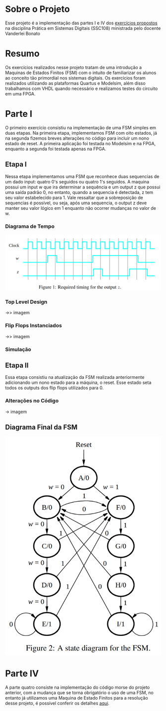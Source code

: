 # Sobre o Projeto
Esse projeto é a implementação das partes I e IV dos [exercícios propostos](lab7.pdf) na disciplina Prática em Sistemas Digitais (SSC108) ministrada pelo docente Vanderlei Bonato 

# Resumo
Os exercícios realizados nesse projeto tratam de uma introdução a Maquinas de Estados Finitos (FSM) com o intuito de familiarizar os alunos ao conceito tão primordial nos sistemas digitais. Os exercícios foram realizados utilizando as plataformas Quartus e Modelsim, além disso trabalhamos com VHDL quando necessário e realizamos testes do circuito em uma FPGA. 

# Parte I
O primeiro exercício consistiu na implementação de uma FSM simples em duas etapas. Na primeira etapa, implementamos FSM com oito estados, já na segunda fizemos breves alterações no código para incluir um nono estado de reset. A primeira aplicação foi testada no Modelsim e na FPGA, enquanto a segunda foi testada apenas na FPGA.

## Etapa I
Nessa etapa implementamos uma FSM que reconhece duas sequencias de um dado input: quatro 0's seguidos ou quatro 1's seguidos. A maquina possui um input w que ira determinar a sequência e um output z que possui uma saída padrão 0, no entanto, quando a sequencia é detectada, z tem seu valor estabelecido para 1. Vale ressaltar que a sobreposição de sequencias é possível, ou seja, após uma sequencia, o output z deve manter seu valor lógico em 1 enquanto não ocorrer mudanças no valor de w.
### Diagrama de Tempo 
![diagrama de ondas](imagens/diagrama_de_tempo.png)
 
 ### Top Level Design
 ->> imagem

 ### Flip Flops Instanciados
 ->> imagem

 ### Simulação 

 ## Etapa II
 Essa etapa consistiu na atualização da FSM realizada anteriormente adicionando um nono estado para a máquina, o reset. Esse estado seta todos os outputs dos flip flops utilizados para 0.

 ### Alterações no Código
 -> imagem 

 ## Diagrama Final da FSM
 ![diagrama](imagens/diagrama.png)

 # Parte IV
 A parte quatro consiste na implementação do código morse do projeto anterior, com a mudança que se torna obrigatório o uso de uma FSM, no entanto já utilizamos uma Maquina de Estado Finitos para a resolução desse projeto, é possível conferir os detalhes [aqui](../projeto_04). 




